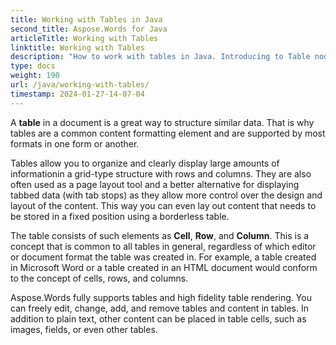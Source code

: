 ```yaml
---
title: Working with Tables in Java
second_title: Aspose.Words for Java
articleTitle: Working with Tables
linktitle: Working with Tables
description: "How to work with tables in Java. Introducing to Table node concepts in Aspose.Words for Java."
type: docs
weight: 190
url: /java/working-with-tables/
timestamp: 2024-01-27-14-07-04
---
```


A **table** in a document is a great way to structure similar data. That is why tables are a common content formatting element and are supported by most formats in one form or another.

Tables allow you to organize and clearly display large amounts of informationin a grid-type structure with rows and columns. They are also often used as a page layout tool and a better alternative for displaying tabbed data (with tab stops) as they allow more control over the design and layout of the content. This way you can even lay out content that needs to be stored in a fixed position using a borderless table.

The table consists of such elements as **Cell**, **Row**, and **Column**. This is a concept that is common to all tables in general, regardless of which editor or document format the table was created in. For example, a table created in Microsoft Word or a table created in an HTML document would conform to the concept of cells, rows, and columns.

Aspose.Words fully supports tables and high fidelity table rendering. You can freely edit, change, add, and remove tables and content in tables. In addition to plain text, other content can be placed in table cells, such as images, fields, or even other tables.
